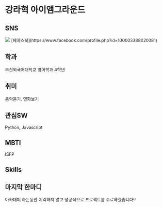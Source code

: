 # 강라혁 아이앰그라운드

## SNS  
<img src="https://img.shields.io/badge/Facebook-0866FF?style=flat-square&logo=facebook&logoColor=#F6F6F6"/>  
[페이스북](https://www.facebook.com/profile.php?id=100003388020081)

## 학과
부산외국어대학교 영어학과 4학년

## 취미
음악듣기, 영화보기

## 관심SW
Python, Javascript

## MBTI
ISFP

## Skills


## 마지막 한마디
아카데미 하는동안 지각하지 않고 성공적으로 프로젝트를 수료하겠습니다!!

